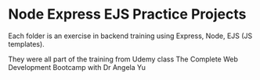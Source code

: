 # Node Express EJS Practice Projects

Each folder is an exercise in backend training using Express, Node, EJS (JS templates).

They were all part of the training from Udemy class The Complete Web Development Bootcamp with Dr Angela Yu

